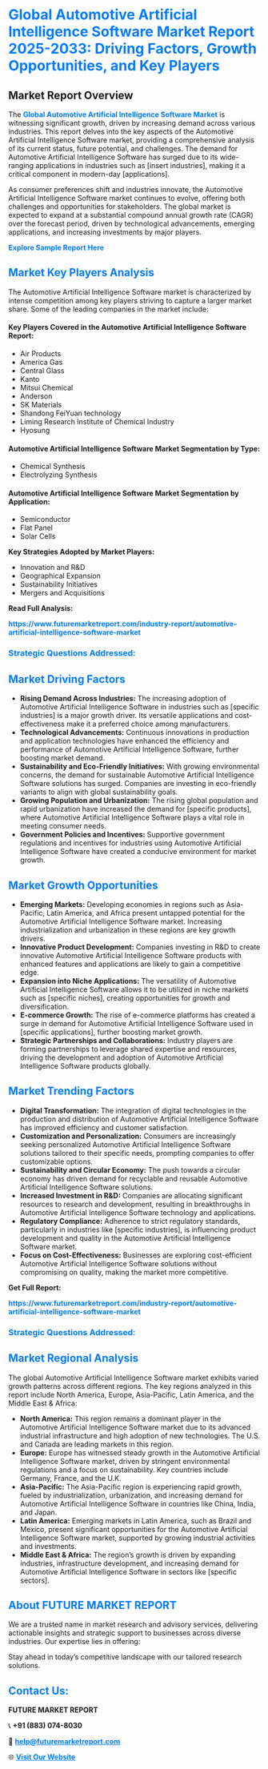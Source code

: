 <h1 style="color: #007BFF;">Global Automotive Artificial Intelligence Software Market Report 2025-2033: Driving Factors, Growth Opportunities, and Key Players</h1>

<section id="overview">
<h2>Market Report Overview</h2>
<p>The <a href="https://www.futuremarketreport.com/industry-report/automotive-artificial-intelligence-software-market" style="color: #007BFF; text-decoration: none;"><strong>Global Automotive Artificial Intelligence Software Market</strong></a> is witnessing significant growth, driven by increasing demand across various industries. This report delves into the key aspects of the Automotive Artificial Intelligence Software market, providing a comprehensive analysis of its current status, future potential, and challenges. The demand for Automotive Artificial Intelligence Software has surged due to its wide-ranging applications in industries such as [insert industries], making it a critical component in modern-day [applications].</p>
<p>As consumer preferences shift and industries innovate, the Automotive Artificial Intelligence Software market continues to evolve, offering both challenges and opportunities for stakeholders. The global market is expected to expand at a substantial compound annual growth rate (CAGR) over the forecast period, driven by technological advancements, emerging applications, and increasing investments by major players.</p>
</section>

<section id="overview">
<p><a href="https://www.futuremarketreport.com/request-sample/reportId=31985" style="color: #007BFF; text-decoration: none;"><strong>Explore Sample Report Here</strong></a></p>
</section>

<section id="key-players">
<h2 style="color: #007BFF;">Market Key Players Analysis</h2>
<p>The Automotive Artificial Intelligence Software market is characterized by intense competition among key players striving to capture a larger market share. Some of the leading companies in the market include:</p>
<h4>Key Players Covered in the Automotive Artificial Intelligence Software Report:</h4>
<ul><li>Air Products</li><li>America Gas</li><li>Central Glass</li><li>Kanto</li><li>Mitsui Chemical</li><li>Anderson</li><li>SK Materials</li><li>Shandong FeiYuan technology</li><li>Liming Research Institute of Chemical Industry</li><li>Hyosung</li></ul>
<h4>Automotive Artificial Intelligence Software Market Segmentation by Type:</h4>
<ul><li>Chemical Synthesis</li><li>Electrolyzing Synthesis</li></ul>

<h4>Automotive Artificial Intelligence Software Market Segmentation by Application:</h4>
<ul><li>Semiconductor</li><li>Flat Panel</li><li>Solar Cells</li></ul>
<p><strong>Key Strategies Adopted by Market Players:</strong></p>
<ul>
<li>Innovation and R&D</li>
<li>Geographical Expansion</li>
<li>Sustainability Initiatives</li>
<li>Mergers and Acquisitions</li>
</ul>
</section>

<section>
<p><strong>Read Full Analysis: </strong></p><a href="https://www.futuremarketreport.com/industry-report/automotive-artificial-intelligence-software-market" style="color: #007BFF; text-decoration: none;"><strong>https://www.futuremarketreport.com/industry-report/automotive-artificial-intelligence-software-market</strong></a>
<h3 style="color: #007BFF;">Strategic Questions Addressed:</h3>
</section>

<section id="driving-factors">
<h2 style="color: #007BFF;">Market Driving Factors</h2>
<ul>
<li><strong>Rising Demand Across Industries:</strong> The increasing adoption of Automotive Artificial Intelligence Software in industries such as [specific industries] is a major growth driver. Its versatile applications and cost-effectiveness make it a preferred choice among manufacturers.</li>
<li><strong>Technological Advancements:</strong> Continuous innovations in production and application technologies have enhanced the efficiency and performance of Automotive Artificial Intelligence Software, further boosting market demand.</li>
<li><strong>Sustainability and Eco-Friendly Initiatives:</strong> With growing environmental concerns, the demand for sustainable Automotive Artificial Intelligence Software solutions has surged. Companies are investing in eco-friendly variants to align with global sustainability goals.</li>
<li><strong>Growing Population and Urbanization:</strong> The rising global population and rapid urbanization have increased the demand for [specific products], where Automotive Artificial Intelligence Software plays a vital role in meeting consumer needs.</li>
<li><strong>Government Policies and Incentives:</strong> Supportive government regulations and incentives for industries using Automotive Artificial Intelligence Software have created a conducive environment for market growth.</li>
</ul>
</section>

<section id="growth-opportunities">
<h2 style="color: #007BFF;">Market Growth Opportunities</h2>
<ul>
<li><strong>Emerging Markets:</strong> Developing economies in regions such as Asia-Pacific, Latin America, and Africa present untapped potential for the Automotive Artificial Intelligence Software market. Increasing industrialization and urbanization in these regions are key growth drivers.</li>
<li><strong>Innovative Product Development:</strong> Companies investing in R&D to create innovative Automotive Artificial Intelligence Software products with enhanced features and applications are likely to gain a competitive edge.</li>
<li><strong>Expansion into Niche Applications:</strong> The versatility of Automotive Artificial Intelligence Software allows it to be utilized in niche markets such as [specific niches], creating opportunities for growth and diversification.</li>
<li><strong>E-commerce Growth:</strong> The rise of e-commerce platforms has created a surge in demand for Automotive Artificial Intelligence Software used in [specific applications], further boosting market growth.</li>
<li><strong>Strategic Partnerships and Collaborations:</strong> Industry players are forming partnerships to leverage shared expertise and resources, driving the development and adoption of Automotive Artificial Intelligence Software products globally.</li>
</ul>
</section>

<section id="trending-factors">
<h2 style="color: #007BFF;">Market Trending Factors</h2>
<ul>
<li><strong>Digital Transformation:</strong> The integration of digital technologies in the production and distribution of Automotive Artificial Intelligence Software has improved efficiency and customer satisfaction.</li>
<li><strong>Customization and Personalization:</strong> Consumers are increasingly seeking personalized Automotive Artificial Intelligence Software solutions tailored to their specific needs, prompting companies to offer customizable options.</li>
<li><strong>Sustainability and Circular Economy:</strong> The push towards a circular economy has driven demand for recyclable and reusable Automotive Artificial Intelligence Software solutions.</li>
<li><strong>Increased Investment in R&D:</strong> Companies are allocating significant resources to research and development, resulting in breakthroughs in Automotive Artificial Intelligence Software technology and applications.</li>
<li><strong>Regulatory Compliance:</strong> Adherence to strict regulatory standards, particularly in industries like [specific industries], is influencing product development and quality in the Automotive Artificial Intelligence Software market.</li>
<li><strong>Focus on Cost-Effectiveness:</strong> Businesses are exploring cost-efficient Automotive Artificial Intelligence Software solutions without compromising on quality, making the market more competitive.</li>
</ul>
</section>

<section>
<p><strong>Get Full Report: </strong></p><a href="https://www.futuremarketreport.com/industry-report/automotive-artificial-intelligence-software-market" style="color: #007BFF; text-decoration: none;"><strong>https://www.futuremarketreport.com/industry-report/automotive-artificial-intelligence-software-market</strong></a>
<h3 style="color: #007BFF;">Strategic Questions Addressed:</h3>
</section>


<section id="regional-analysis">
<h2 style="color: #007BFF;">Market Regional Analysis</h2>
<p>The global Automotive Artificial Intelligence Software market exhibits varied growth patterns across different regions. The key regions analyzed in this report include North America, Europe, Asia-Pacific, Latin America, and the Middle East & Africa:</p>
<ul>
<li><strong>North America:</strong> This region remains a dominant player in the Automotive Artificial Intelligence Software market due to its advanced industrial infrastructure and high adoption of new technologies. The U.S. and Canada are leading markets in this region.</li>
<li><strong>Europe:</strong> Europe has witnessed steady growth in the Automotive Artificial Intelligence Software market, driven by stringent environmental regulations and a focus on sustainability. Key countries include Germany, France, and the U.K.</li>
<li><strong>Asia-Pacific:</strong> The Asia-Pacific region is experiencing rapid growth, fueled by industrialization, urbanization, and increasing demand for Automotive Artificial Intelligence Software in countries like China, India, and Japan.</li>
<li><strong>Latin America:</strong> Emerging markets in Latin America, such as Brazil and Mexico, present significant opportunities for the Automotive Artificial Intelligence Software market, supported by growing industrial activities and investments.</li>
<li><strong>Middle East & Africa:</strong> The region’s growth is driven by expanding industries, infrastructure development, and increasing demand for Automotive Artificial Intelligence Software in sectors like [specific sectors].</li>
</ul>
</section>

<footer>
<h2 style="color: #007BFF;">About FUTURE MARKET REPORT</h2>
<p>We are a trusted name in market research and advisory services, delivering actionable insights and strategic support to businesses across diverse industries. Our expertise lies in offering:</p>

<p>Stay ahead in today’s competitive landscape with our tailored research solutions.</p>

<h2 style="color: #007BFF;">Contact Us:</h2>
<p><strong>FUTURE MARKET REPORT</strong></p>
<p>📞 <strong>+91 (883) 074-8030</strong></p>
<p>📧 <strong><a href="mailto:help@futuremarketreport.com" style="color: #007BFF;">help@futuremarketreport.com</a></strong></p>
<p>🌐 <strong><a href="https://www.futuremarketreport.com/" style="color: #007BFF;">Visit Our Website</a></strong></p>
</footer>